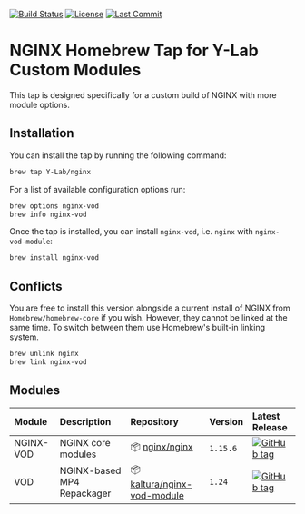[![Build Status](https://travis-ci.org/Y-Lab/homebrew-nginx.svg)](https://travis-ci.org/Y-Lab/homebrew-nginx)
[![License](https://img.shields.io/github/license/Y-Lab/homebrew-nginx.svg)](https://github.com/Y-Lab/homebrew-nginx/blob/master/LICENSE)
[![Last Commit](https://img.shields.io/github/last-commit/Y-Lab/homebrew-nginx.svg)](https://github.com/Y-Lab/homebrew-nginx/commits/master)

# NGINX Homebrew Tap for Y-Lab Custom Modules
This tap is designed specifically for a custom build of NGINX with more module options.

## Installation
You can install the tap by running the following command:

```sh
brew tap Y-Lab/nginx
```

For a list of available configuration options run:

```sh
brew options nginx-vod
brew info nginx-vod
```

Once the tap is installed, you can install `nginx-vod`, i.e. `nginx` with `nginx-vod-module`:

```sh
brew install nginx-vod
```

## Conflicts
You are free to install this version alongside a current install of NGINX from `Homebrew/homebrew-core` if you wish. However, they cannot be linked at the same time. To switch between them use Homebrew's built-in linking system.

```sh
brew unlink nginx
brew link nginx-vod
```

## Modules
|Module|Description|Repository|Version|Latest Release|
|:--|:--|:--|:--|:--|
|NGINX-VOD|NGINX core modules|:package: [nginx/nginx](https://github.com/nginx/nginx)|`1.15.6`|[![GitHub tag](https://img.shields.io/github/tag/nginx/nginx.svg)](https://github.com/nginx/nginx/releases)|
|VOD|NGINX-based MP4 Repackager|:package: [kaltura/nginx-vod-module](https://github.com/kaltura/nginx-vod-module)|`1.24`|[![GitHub tag](https://img.shields.io/github/tag/kaltura/nginx-vod-module.svg)](https://github.com/kaltura/nginx-vod-module/releases)|
